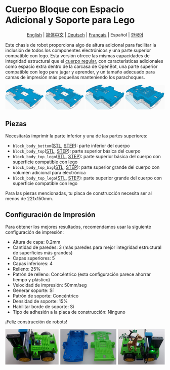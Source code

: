 # Cuerpo Bloque con Espacio Adicional y Soporte para Lego

<p align="center">
  <a href="README.md">English</a> |
  <a href="README.zh-CN.md">简体中文</a> |
  <a href="README.de-DE.md">Deutsch</a> |
  <a href="README.fr-FR.md">Français</a> |
  <span>Español</span> |
  <a href="README.ko-KR.md">한국어</a>
</p>

Este chasis de robot proporciona algo de altura adicional para facilitar la inclusión de todos los componentes electrónicos y una parte superior compatible con lego. Esta versión ofrece las mismas capacidades de integridad estructural que el [cuerpo regular](../regular_body/), con características adicionales como espacio extra dentro de la carcasa de OpenBot, una parte superior compatible con lego para jugar y aprender, y un tamaño adecuado para camas de impresión más pequeñas manteniendo los parachoques.

![Block CAD](../../../../docs/images/block_cad.jpg)

## Piezas

Necesitarás imprimir la parte inferior y una de las partes superiores:

- `block_body_bottom`([STL](block_body_bottom.stl), [STEP](block_body_bottom.step)): parte inferior del cuerpo
- `block_body_top`([STL](block_body_top.stl), [STEP](block_body_top.step)): parte superior básica del cuerpo
- `block_body_top_lego`([STL](block_body_top_lego.stl), [STEP](block_body_top_lego.step)): parte superior básica del cuerpo con superficie compatible con lego
- `block_body_top_big`([STL](block_body_top_big.stl), [STEP](block_body_top_big.step)): parte superior grande del cuerpo con volumen adicional para electrónica
- `block_body_top_lego`([STL](block_body_top_big_lego.stl), [STEP](block_body_top_big_lego.step)): parte superior grande del cuerpo con superficie compatible con lego

Para las piezas mencionadas, tu placa de construcción necesita ser al menos de 221x150mm.

## Configuración de Impresión

Para obtener los mejores resultados, recomendamos usar la siguiente configuración de impresión:

- Altura de capa: 0.2mm
- Cantidad de paredes: 3 (más paredes para mejor integridad estructural de superficies más grandes)
- Capas superiores: 5
- Capas inferiores: 4
- Relleno: 25%
- Patrón de relleno: Concéntrico (esta configuración parece ahorrar tiempo y plástico)
- Velocidad de impresión: 50mm/seg
- Generar soporte: Sí
- Patrón de soporte: Concéntrico
- Densidad de soporte: 15%
- Habilitar borde de soporte: Sí
- Tipo de adhesión a la placa de construcción: Ninguno

¡Feliz construcción de robots!

![Block Body](../../../../docs/images/block_body.jpg)